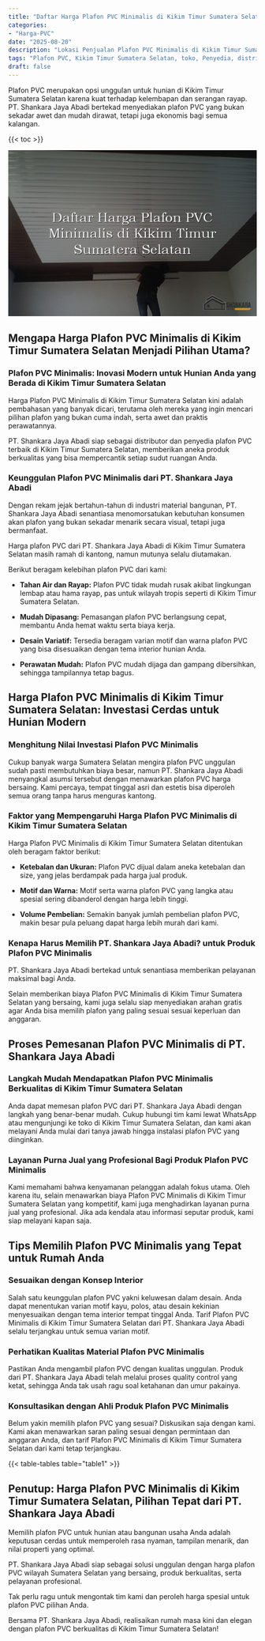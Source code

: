 ```yaml
---
title: "Daftar Harga Plafon PVC Minimalis di Kikim Timur Sumatera Selatan"
categories: 
- "Harga-PVC"
date: "2025-08-20"
description: "Lokasi Penjualan Plafon PVC Minimalis di Kikim Timur Sumatera Selatan untuk rumah, kantor, serta toko. Produk terbaik, beragam motif, pilihan warna menarik, beserta servis pemasangan ditangani oleh tenaga ahli profesional dan kepastian resmi!|Layanan penjualan Plafon PVC Minimalis di Kikim Timur Sumatera Selatan untuk keperluan hunian, kantor, maupun toko, beserta material berkualitas dan pemasangan oleh tim profesional serta garansi resmi.|Solusi Plafon PVC Minimalis di Kikim Timur Sumatera Selatan yang terbukti bagi hunian, office, dan ritel, dengan panel unggulan dan penempatan ditangani oleh teknisi profesional dan kepastian resmi.|Distribusi Plafon PVC Minimalis di Kikim Timur Sumatera Selatan untuk hunian, perkantoran, dan ritel, dengan panel berkualitas dan penempatan dikerjakan oleh tim profesional, dilengkapi beserta jaminan resmi.}"
tags: "Plafon PVC, Kikim Timur Sumatera Selatan, toko, Penyedia, distributor"
draft: false
---
```


Plafon PVC merupakan opsi unggulan untuk hunian di Kikim Timur Sumatera Selatan karena kuat terhadap kelembapan dan serangan rayap. PT. Shankara Jaya Abadi bertekad menyediakan plafon PVC yang bukan sekadar awet dan mudah dirawat, tetapi juga ekonomis bagi semua kalangan.

{{< toc >}}

![Daftar Harga Plafon PVC Minimalis di Kikim Timur Sumatera Selatan](/images/Harga-PVC/Daftar-Harga-Plafon-PVC-Minimalis-di-Kikim-Timur-Sumatera-Selatan.png)


## Mengapa Harga Plafon PVC Minimalis di Kikim Timur Sumatera Selatan Menjadi Pilihan Utama?

### Plafon PVC Minimalis: Inovasi Modern untuk Hunian Anda yang Berada di Kikim Timur Sumatera Selatan

Harga Plafon PVC Minimalis di Kikim Timur Sumatera Selatan kini adalah pembahasan yang banyak dicari, terutama oleh mereka yang ingin mencari pilihan plafon yang bukan cuma indah, serta awet dan praktis perawatannya.

PT. Shankara Jaya Abadi siap sebagai distributor dan penyedia plafon PVC terbaik di Kikim Timur Sumatera Selatan, memberikan aneka produk berkualitas yang bisa mempercantik setiap sudut ruangan Anda.

### Keunggulan Plafon PVC Minimalis dari PT. Shankara Jaya Abadi

Dengan rekam jejak bertahun-tahun di industri material bangunan, PT. Shankara Jaya Abadi senantiasa menomorsatukan kebutuhan konsumen akan plafon yang bukan sekadar menarik secara visual, tetapi juga bermanfaat.

Harga plafon PVC dari PT. Shankara Jaya Abadi di Kikim Timur Sumatera Selatan masih ramah di kantong, namun mutunya selalu diutamakan.

Berikut beragam kelebihan plafon PVC dari kami:

- **Tahan Air dan Rayap:** Plafon PVC tidak mudah rusak akibat lingkungan lembap atau hama rayap, pas untuk wilayah tropis seperti di Kikim Timur Sumatera Selatan.

- **Mudah Dipasang:** Pemasangan plafon PVC berlangsung cepat, membantu Anda hemat waktu serta biaya kerja.

- **Desain Variatif:** Tersedia beragam varian motif dan warna plafon PVC yang bisa disesuaikan dengan tema interior hunian Anda.

- **Perawatan Mudah:** Plafon PVC mudah dijaga dan gampang dibersihkan, sehingga tampilannya tetap bagus.

## Harga Plafon PVC Minimalis di Kikim Timur Sumatera Selatan: Investasi Cerdas untuk Hunian Modern

### Menghitung Nilai Investasi Plafon PVC Minimalis

Cukup banyak warga Sumatera Selatan mengira plafon PVC unggulan sudah pasti membutuhkan biaya besar, namun PT. Shankara Jaya Abadi menyangkal asumsi tersebut dengan menawarkan plafon PVC harga bersaing. Kami percaya, tempat tinggal asri dan estetis bisa diperoleh semua orang tanpa harus menguras kantong.

### Faktor yang Mempengaruhi Harga Plafon PVC Minimalis di Kikim Timur Sumatera Selatan

Harga Plafon PVC Minimalis di Kikim Timur Sumatera Selatan ditentukan oleh beragam faktor berikut:

- **Ketebalan dan Ukuran:** Plafon PVC dijual dalam aneka ketebalan dan size, yang jelas berdampak pada harga jual produk.

- **Motif dan Warna:** Motif serta warna plafon PVC yang langka atau spesial sering dibanderol dengan harga lebih tinggi.

- **Volume Pembelian:** Semakin banyak jumlah pembelian plafon PVC, makin besar pula peluang dapat harga lebih murah dari kami.

### Kenapa Harus Memilih PT. Shankara Jaya Abadi? untuk Produk Plafon PVC Minimalis

PT. Shankara Jaya Abadi bertekad untuk senantiasa memberikan pelayanan maksimal bagi Anda.

Selain memberikan biaya Plafon PVC Minimalis di Kikim Timur Sumatera Selatan yang bersaing, kami juga selalu siap menyediakan arahan gratis agar Anda bisa memilih plafon yang paling sesuai sesuai keperluan dan anggaran.

## Proses Pemesanan Plafon PVC Minimalis di PT. Shankara Jaya Abadi

### Langkah Mudah Mendapatkan Plafon PVC Minimalis Berkualitas di Kikim Timur Sumatera Selatan

Anda dapat memesan plafon PVC dari PT. Shankara Jaya Abadi dengan langkah yang benar-benar mudah. Cukup hubungi tim kami lewat WhatsApp atau mengunjungi ke toko di Kikim Timur Sumatera Selatan, dan kami akan melayani Anda mulai dari tanya jawab hingga instalasi plafon PVC yang diinginkan.

### Layanan Purna Jual yang Profesional Bagi Produk Plafon PVC Minimalis

Kami memahami bahwa kenyamanan pelanggan adalah fokus utama. Oleh karena itu, selain menawarkan biaya Plafon PVC Minimalis di Kikim Timur Sumatera Selatan yang kompetitif, kami juga menghadirkan layanan purna jual yang profesional. Jika ada kendala atau informasi seputar produk, kami siap melayani kapan saja.

## Tips Memilih Plafon PVC Minimalis yang Tepat untuk Rumah Anda

### Sesuaikan dengan Konsep Interior

Salah satu keunggulan plafon PVC yakni keluwesan dalam desain. Anda dapat menentukan varian motif kayu, polos, atau desain kekinian menyesuaikan dengan tema interior tempat tinggal Anda. Tarif Plafon PVC Minimalis di Kikim Timur Sumatera Selatan dari PT. Shankara Jaya Abadi selalu terjangkau untuk semua varian motif.

### Perhatikan Kualitas Material Plafon PVC Minimalis

Pastikan Anda mengambil plafon PVC dengan kualitas unggulan. Produk dari PT. Shankara Jaya Abadi telah melalui proses quality control yang ketat, sehingga Anda tak usah ragu soal ketahanan dan umur pakainya.

### Konsultasikan dengan Ahli Produk Plafon PVC Minimalis

Belum yakin memilih plafon PVC yang sesuai? Diskusikan saja dengan kami. Kami akan menawarkan saran paling sesuai dengan permintaan dan anggaran Anda, dan tarif Plafon PVC Minimalis di Kikim Timur Sumatera Selatan dari kami tetap terjangkau.

{{< table-tables table="table1" >}}

## Penutup: Harga Plafon PVC Minimalis di Kikim Timur Sumatera Selatan, Pilihan Tepat dari PT. Shankara Jaya Abadi

Memilih plafon PVC untuk hunian atau bangunan usaha Anda adalah keputusan cerdas untuk memperoleh rasa nyaman, tampilan menarik, dan nilai properti yang optimal.

PT. Shankara Jaya Abadi siap sebagai solusi unggulan dengan harga plafon PVC wilayah Sumatera Selatan yang bersaing, produk berkualitas, serta pelayanan profesional.

Tak perlu ragu untuk mengontak tim kami dan peroleh harga spesial untuk plafon PVC pilihan Anda.

Bersama PT. Shankara Jaya Abadi, realisaikan rumah masa kini dan elegan dengan plafon PVC berkualitas di Kikim Timur Sumatera Selatan!